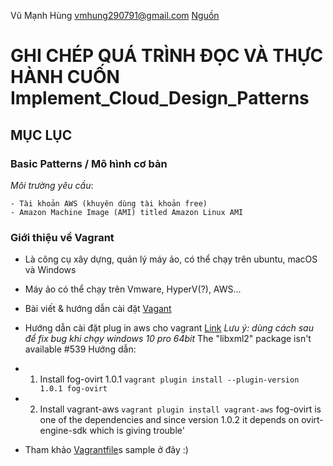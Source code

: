 Vũ Mạnh Hùng
vmhung290791@gmail.com
[Nguồn]()
# GHI CHÉP QUÁ TRÌNH ĐỌC VÀ THỰC HÀNH CUỐN Implement_Cloud_Design_Patterns
## MỤC LỤC
### Basic Patterns / Mô hình cơ bản

*Môi trường yêu cầu*:

	- Tài khoản AWS (khuyên dùng tài khoản free)
	- Amazon Machine Image (AMI) titled Amazon Linux AMI

### Giới thiệu về Vagrant
- Là công cụ xây dựng, quản lý máy ảo, có thể chạy trên ubuntu, macOS và Windows
- Máy ảo có thể chạy trên Vmware, HyperV(?), AWS...
- Bài viết & hướng dẫn cài đặt [Vagant](https://viblo.asia/p/tim-hieu-vagrant-phan-1-1l0rvmDQGyqA)
- Hướng dẫn cài đặt plug in aws cho vagrant [Link](https://github.com/mitchellh/vagrant-aws)
*Lưu ý: dùng cách sau để fix bug khi chạy windows 10 pro 64bit*
 The "libxml2" package isn't available #539
Hướng dẫn:
- 1. Install fog-ovirt 1.0.1
 `vagrant plugin install --plugin-version 1.0.1 fog-ovirt`
- 2. Install vagrant-aws
`vagrant plugin install vagrant-aws`
fog-ovirt is one of the dependencies and since version 1.0.2 it depends on ovirt-engine-sdk which is giving trouble'

- Tham khảo [Vagrantfile](https://github.com/hungran/AWS-ghichep-implementing-cloud-design-patterns/blob/master/Vagrantfile)s sample ở đây :) 